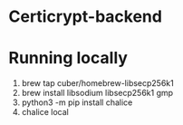 ﻿# Certicrypt-backend


# Running locally

 1. brew tap cuber/homebrew-libsecp256k1
 2. brew install libsodium libsecp256k1 gmp
 3. python3 -m pip install chalice
 4. chalice local

